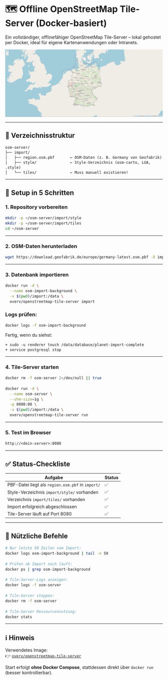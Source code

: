 # 🗺️ Offline OpenStreetMap Tile-Server (Docker-basiert)

Ein vollständiger, offlinefähiger OpenStreetMap Tile-Server – lokal gehostet per Docker, ideal für eigene Kartenanwendungen oder Intranets.

![Tile-Server Vorschau](germany-osm-tileserver.png)

---

## 📁 Verzeichnisstruktur

```
osm-server/
├── import/
│   ├── region.osm.pbf       ← OSM-Daten (z. B. Germany von Geofabrik)
│   ├── style/               ← Style-Verzeichnis (osm-carto, LUA, .style)
│   └── tiles/               ← Muss manuell existieren!
```

---

## 🚀 Setup in 5 Schritten

### 1. Repository vorbereiten

```bash
mkdir -p ~/osm-server/import/style
mkdir -p ~/osm-server/import/tiles
cd ~/osm-server
```

---

### 2. OSM-Daten herunterladen

```bash
wget https://download.geofabrik.de/europe/germany-latest.osm.pbf -O import/region.osm.pbf
```

---

### 3. Datenbank importieren

```bash
docker run -d \
  --name osm-import-background \
  -v $(pwd)/import:/data \
  overv/openstreetmap-tile-server import
```

### Logs prüfen:

```bash
docker logs -f osm-import-background
```

Fertig, wenn du siehst:
```
+ sudo -u renderer touch /data/database/planet-import-complete
+ service postgresql stop
```

---

### 4. Tile-Server starten

```bash
docker rm -f osm-server 2>/dev/null || true

docker run -d \
  --name osm-server \
  --shm-size=1g \
  -p 8080:80 \
  -v $(pwd)/import:/data \
  overv/openstreetmap-tile-server run
```

---

### 5. Test im Browser

```txt
http://<dein-server>:8080
```

---

## ✅ Status-Checkliste

| Aufgabe                                                | Status |
|---------------------------------------------------------|--------|
| PBF-Datei liegt als `region.osm.pbf` in `import/`       | ✅     |
| Style-Verzeichnis `import/style/` vorhanden             | ✅     |
| Verzeichnis `import/tiles/` vorhanden                   | ✅     |
| Import erfolgreich abgeschlossen                        | ✅     |
| Tile-Server läuft auf Port 8080                         | ✅     |

---

## 🔧 Nützliche Befehle

```bash
# Nur letzte 50 Zeilen vom Import:
docker logs osm-import-background | tail -n 50

# Prüfen ob Import noch läuft:
docker ps | grep osm-import-background

# Tile-Server-Logs anzeigen:
docker logs -f osm-server

# Tile-Server stoppen:
docker rm -f osm-server

# Tile-Server Ressourcennutzung:
docker stats
```

---

## ℹ️ Hinweis

Verwendetes Image:  
👉 [`overv/openstreetmap-tile-server`](https://hub.docker.com/r/overv/openstreetmap-tile-server)

Start erfolgt **ohne Docker Compose**, stattdessen direkt über `docker run` (besser kontrollierbar).
